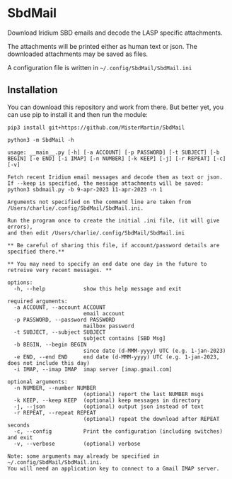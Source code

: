 # SbdMail

Download Iridium SBD emails and decode the LASP specific attachments. 

The attachments will be printed either as human text or json. The downloaded
attachments may be saved as files.

A configuration file is written in `~/.config/SbdMail/SbdMail.ini`

## Installation 

You can download this repository and work from there. But better yet, you can 
use pip to install it and then run the module:

```
pip3 install git+https://github.com/MisterMartin/SbdMail
    
python3 -m SbdMail -h

usage: __main__.py [-h] [-a ACCOUNT] [-p PASSWORD] [-t SUBJECT] [-b BEGIN] [-e END] [-i IMAP] [-n NUMBER] [-k KEEP] [-j] [-r REPEAT] [-c] [-v]

Fetch recent Iridium email messages and decode them as text or json.
If --keep is specified, the message attachments will be saved:
python3 sbdmail.py -b 9-apr-2023 11-apr-2023 -n 1

Arguments not specified on the command line are taken from
/Users/charlie/.config/SbdMail/SbdMail.ini.

Run the program once to create the initial .ini file, (it will give errors),
and then edit /Users/charlie/.config/SbdMail/SbdMail.ini

** Be careful of sharing this file, if account/password details are specified there.**

** You may need to specify an end date one day in the future to retreive very recent messages. **

options:
  -h, --help            show this help message and exit

required arguments:
  -a ACCOUNT, --account ACCOUNT
                        email account
  -p PASSWORD, --password PASSWORD
                        mailbox password
  -t SUBJECT, --subject SUBJECT
                        subject contains [SBD Msg]
  -b BEGIN, --begin BEGIN
                        since date (d-MMM-yyyy) UTC (e.g. 1-jan-2023)
  -e END, --end END     end date (d-MMM-yyyy) UTC (e.g. 1-jan-2023, does not include this day)
  -i IMAP, --imap IMAP  imap server [imap.gmail.com]

optional arguments:
  -n NUMBER, --number NUMBER
                        (optional) report the last NUMBER msgs
  -k KEEP, --keep KEEP  (optional) keep messages in directory
  -j, --json            (optional) output json instead of text
  -r REPEAT, --repeat REPEAT
                        (optional) repeat the download after REPEAT seconds
  -c, --config          Print the configuration (including switches) and exit
  -v, --verbose         (optional) verbose

Note: some arguments may already be specified in ~/.config/SbdMail/SbdMail.ini. 
You will need an application key to connect to a Gmail IMAP server.
```
